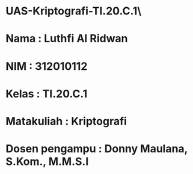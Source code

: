 # UAS-Kriptografi-TI.20.C.1\

# Nama            : Luthfi Al Ridwan
# NIM             : 312010112
# Kelas           : TI.20.C.1
# Matakuliah      : Kriptografi
# Dosen pengampu  : Donny Maulana, S.Kom., M.M.S.I
